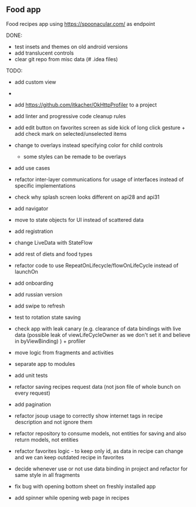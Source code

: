 ## Food app

Food recipes app using https://spoonacular.com/ as endpoint

DONE:

* test insets and themes on old android versions
* add translucent controls
* clear git repo from misc data (# .idea files)

TODO:

* add custom view
*
* add https://github.com/itkacher/OkHttpProfiler to a project
* add linter and progressive code cleanup rules
* add edit button on favorites screen as side kick of long click gesture + add check mark on
  selected/unselected items
* change to overlays instead specifying color for child controls
    * some styles can be remade to be overlays
* add use cases
* refactor inter-layer communications for usage of interfaces instead of specific implementations
* check why splash screen looks different on api28 and api31

* add navigator
* move to state objects for UI instead of scattered data
* add registration
* change LiveData with StateFlow
* add rest of diets and food types
* refactor code to use RepeatOnLifecycle/flowOnLifeCycle instead of launchOn
* add onboarding
* add russian version
* add swipe to refresh
* test to rotation state saving
* check app with leak canary (e.g. clearance of data bindings with live data (possible leak of
  viewLifeCycleOwner as we don't set it and believe in byViewBinding) ) + profiler
* move logic from fragments and activities
* separate app to modules
* add unit tests
* refactor saving recipes request data (not json file of whole bunch on every request)
* add pagination
* refactor jsoup usage to correctly show internet tags in recipe description and not ignore them
* refactor repository to consume models, not entities for saving and also return models, not
  entities
* refactor favorites logic - to keep only id, as data in recipe can change and we can keep outdated
  recipe in favorites
* decide whenever use or not use data binding in project and refactor for same style in all
  fragments
* fix bug with opening bottom sheet on freshly installed app
* add spinner while opening web page in recipes